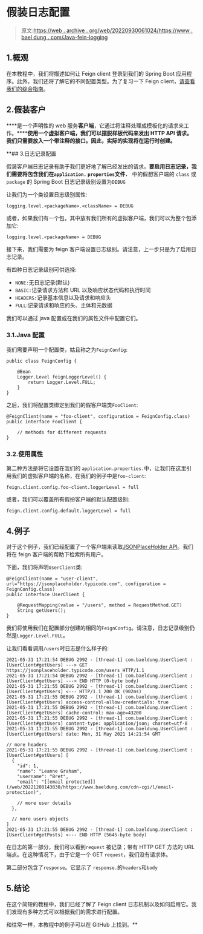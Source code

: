 # 假装日志配置

> 原文:[https://web . archive . org/web/20220930061024/https://www . bael dung . com/Java-fein-logging](https://web.archive.org/web/20220930061024/https://www.baeldung.com/java-feign-logging)

## 1.概观

在本教程中，我们将描述如何让 Feign client 登录到我们的 Spring Boot 应用程序。此外，我们还将了解它的不同配置类型。为了复习一下 Feign client，[请查看我们的综合指南](/web/20221208143830/https://www.baeldung.com/spring-cloud-openfeign)。

## 2.假装客户

****是一个声明性的 web 服务**客户端**，它通过将注释处理成模板化的请求来工作。******使用一个虚拟客户端，我们可以摆脱样板代码来发出 HTTP API 请求。我们只需要放入一个带注释的接口。因此，实际的实现将在运行时创建。**

 **## 3.日志记录配置

假装客户端日志记录有助于我们更好地了解已经发出的请求。**要启用日志记录，我们需要将包含我们在`application.` `properties`文件`. `** 中的假想客户端的 `class` 或 `package` 的 Spring Boot 日志记录级别设置为`DEBUG`

让我们为一个类设置日志级别属性:

```
logging.level.<packageName>.<className> = DEBUG
```

或者，如果我们有一个包，其中放有我们所有的虚拟客户端，我们可以为整个包添加它:

```
logging.level.<packageName> = DEBUG
```

接下来，我们需要为 feign 客户端设置日志级别。请注意，上一步只是为了启用日志记录。

有四种日志记录级别可供选择:

*   `NONE:`无日志记录(默认)
*   `BASIC:`记录请求方法和 URL 以及响应状态代码和执行时间
*   `HEADERS:`记录基本信息以及请求和响应头
*   `FULL`:记录请求和响应的头、主体和元数据

我们可以通过 java 配置或在我们的属性文件中配置它们。

### 3.1.Java 配置

我们需要声明一个配置类，姑且称之为`FeignConfig`:

```
public class FeignConfig {

    @Bean
    Logger.Level feignLoggerLevel() {
        return Logger.Level.FULL;
    }
}
```

之后，我们将配置类绑定到我们的假客户端类`FooClient`:

```
@FeignClient(name = "foo-client", configuration = FeignConfig.class)
public interface FooClient {

    // methods for different requests
}
```

### 3.2.使用属性

第二种方法是将它设置在我们的 `application.properties.`中，让我们在这里引用我们的虚拟客户端的名称，在我们的例子中是`foo-client`:

```
feign.client.config.foo-client.loggerLevel = full
```

或者，我们可以覆盖所有假扮客户端的默认配置级别:

```
feign.client.config.default.loggerLevel = full
```

## 4.例子

对于这个例子，我们已经配置了一个客户端来读取[JSONPlaceHolder API](https://web.archive.org/web/20221208143830/https://jsonplaceholder.typicode.com/)。我们将在 feign 客户端的帮助下检索所有用户。

下面，我们将声明`UserClient`类:

```
@FeignClient(name = "user-client", url="https://jsonplaceholder.typicode.com", configuration = FeignConfig.class)
public interface UserClient {

    @RequestMapping(value = "/users", method = RequestMethod.GET)
    String getUsers();
}
```

我们将使用我们在配置部分创建的相同的`FeignConfig`。请注意，日志记录级别仍然是`Logger.Level.FULL`。

让我们看看调用`/users`时日志是什么样子的:

```
2021-05-31 17:21:54 DEBUG 2992 - [thread-1] com.baeldung.UserClient : [UserClient#getUsers] ---> GET https://jsonplaceholder.typicode.com/users HTTP/1.1
2021-05-31 17:21:54 DEBUG 2992 - [thread-1] com.baeldung.UserClient : [UserClient#getUsers] ---> END HTTP (0-byte body)
2021-05-31 17:21:55 DEBUG 2992 - [thread-1] com.baeldung.UserClient : [UserClient#getUsers] <--- HTTP/1.1 200 OK (902ms)
2021-05-31 17:21:55 DEBUG 2992 - [thread-1] com.baeldung.UserClient : [UserClient#getUsers] access-control-allow-credentials: true
2021-05-31 17:21:55 DEBUG 2992 - [thread-1] com.baeldung.UserClient : [UserClient#getUsers] cache-control: max-age=43200
2021-05-31 17:21:55 DEBUG 2992 - [thread-1] com.baeldung.UserClient : [UserClient#getUsers] content-type: application/json; charset=utf-8
2021-05-31 17:21:55 DEBUG 2992 - [thread-1] com.baeldung.UserClient : [UserClient#getUsers] date: Mon, 31 May 2021 14:21:54 GMT
                                                                                            // more headers
2021-05-31 17:21:55 DEBUG 2992 - [thread-1] com.baeldung.UserClient : [UserClient#getUsers] [
  {
    "id": 1,
    "name": "Leanne Graham",
    "username": "Bret",
    "email": "[[email protected]](/web/20221208143830/https://www.baeldung.com/cdn-cgi/l/email-protection)",

    // more user details
  },

  // more users objects
]
2021-05-31 17:21:55 DEBUG 2992 - [thread-1] com.baeldung.UserClient : [UserClient#getPosts] <--- END HTTP (5645-byte body)
```

在日志的第一部分，我们可以看到`request` 被记录；带有 HTTP GET 方法的 URL 端点。在这种情况下，由于它是一个 GET `request`，我们没有请求体。

第二部分包含了`response`。它显示了 `response.`的`headers`和`body`

## 5.结论

在这个简短的教程中，我们已经了解了 Feign client 日志机制以及如何启用它。我们发现有多种方式可以根据我们的需求进行配置。

和往常一样，本教程中的例子可以在 GitHub 上找到。**